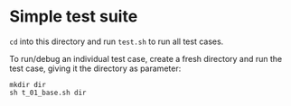 Simple test suite
=================

`cd` into this directory and run `test.sh` to run all test cases.

To run/debug an individual test case, create a fresh directory and run
the test case, giving it the directory as parameter:

    mkdir dir
    sh t_01_base.sh dir

